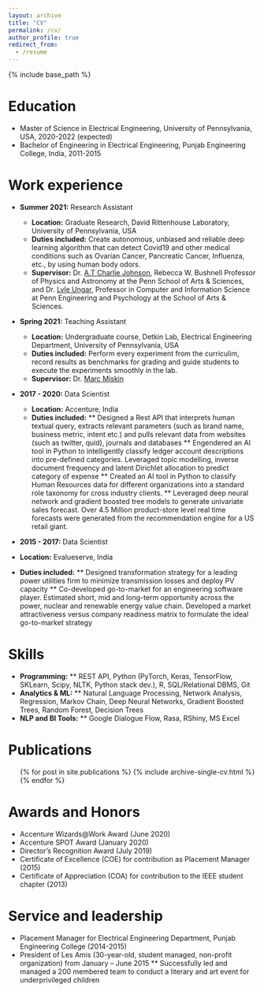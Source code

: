 ```yaml
---
layout: archive
title: "CV"
permalink: /cv/
author_profile: true
redirect_from:
  - /resume
---
```


{% include base_path %}

Education
======
* Master of Science in Electrical Engineering, University of Pennsylvania, USA, 2020-2022 (expected)
* Bachelor of Engineering in Electrical Engineering, Punjab Engineering College, India, 2011-2015

Work experience
======
* **Summer 2021:** Research Assistant
  * **Location:** Graduate Research, David Rittenhouse Laboratory, University of Pennsylvania, USA
  * **Duties included:** Create autonomous, unbiased and reliable deep learning algorithm that can detect Covid19 and other medical conditions such as Ovarian Cancer, Pancreatic Cancer, Influenza, etc., by using human body odors.
  * **Supervisor:** Dr. [A.T Charlie Johnson](https://live-sas-physics.pantheon.sas.upenn.edu/people/standing-faculty/charlie-johnson), Rebecca W. Bushnell Professor of Physics and Astronomy at the Penn School of Arts & Sciences, and Dr. [Lyle Ungar](https://www.cis.upenn.edu/~ungar/), Professor in Computer and Information Science at Penn Engineering and Psychology at the School of Arts & Sciences.

* **Spring 2021:** Teaching Assistant
  * **Location:** Undergraduate course, Detkin Lab, Electrical Engineering Department, University of Pennsylvania, USA
  * **Duties included:** Perform every experiment from the curriculim, record results as benchmarks for grading and guide students to execute the experiments smoothly in the lab.
  * **Supervisor:** Dr. [Marc Miskin](https://www.seas.upenn.edu/~mmiskin/)

* **2017 - 2020:** Data Scientist
  * **Location:** Accenture, India
  * **Duties included:**
    ** Designed a Rest API that interprets human textual query, extracts relevant parameters (such as brand name, business metric, intent etc.) and pulls relevant data from websites (such as twitter, quid), journals and databases
    ** Engendered an AI tool in Python to intelligently classify ledger account descriptions into pre-defined categories. Leveraged topic modelling, inverse document frequency and latent Dirichlet allocation to predict category of expense
    ** Created an AI tool in Python to classify Human Resources data for different organizations into a standard role taxonomy for cross industry clients.
    ** Leveraged deep neural network and gradient boosted tree models to generate univariate sales forecast. Over 4.5 Million product-store level real time forecasts were generated from the recommendation engine for a US retail giant.
 
 * **2015 - 2017:** Data Scientist
  * **Location:** Evalueserve, India
  * **Duties included:**
    ** Designed transformation strategy for a leading power utilities firm to minimize transmission losses and deploy PV capacity
    ** Co-developed go-to-market for an engineering software player. Estimated short, mid and long-term opportunity across the power, nuclear and renewable energy value chain. Developed a market attractiveness versus company readiness matrix to formulate the ideal go-to-market strategy
  
  
Skills
======
* **Programming:**
  ** REST API, Python (PyTorch, Keras, TensorFlow, SKLearn, Scipy, NLTK, Python stack dev.), R, SQL/Relational DBMS, Git
* **Analytics & ML:**
  ** Natural Language Processing, Network Analysis, Regression, Markov Chain, Deep Neural Networks, Gradient Boosted Trees, Random Forest, Decision Trees
* **NLP and BI Tools:**
  ** Google Dialogue Flow, Rasa, RShiny, MS Excel

Publications
======
  <ul>{% for post in site.publications %}
    {% include archive-single-cv.html %}
  {% endfor %}</ul>
  
Awards and Honors
======
* Accenture Wizards@Work Award (June 2020)
* Accenture SPOT Award (January 2020)
* Director’s Recognition Award (July 2019)
* Certificate of Excellence (COE) for contribution as Placement Manager (2015)
* Certificate of Appreciation (COA) for contribution to the IEEE student chapter (2013)
  
Service and leadership
======
* Placement Manager for Electrical Engineering Department, Punjab Engineering College (2014-2015)
* President of Les Amis (30-year-old, student managed, non-profit organization) from January – June 2015
  ** Successfully led and managed a 200 membered team to conduct a literary and art event for underprivileged children
